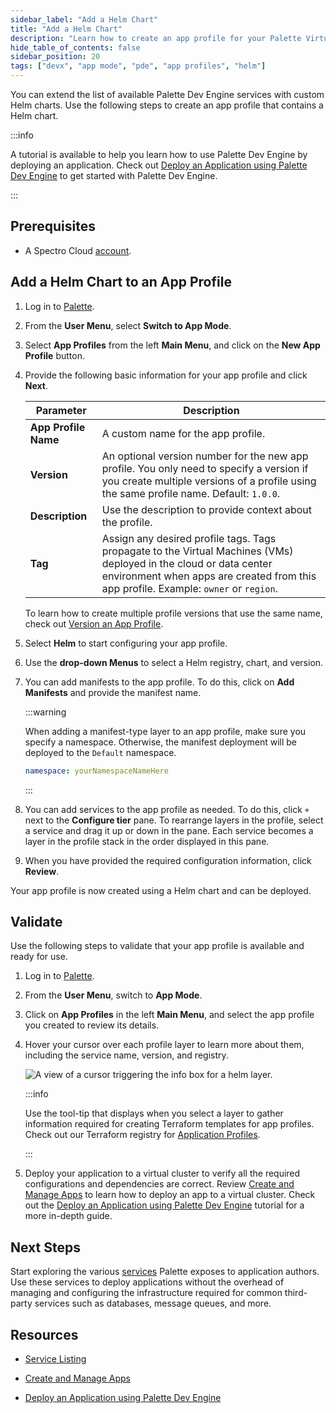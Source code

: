 ```yaml
---
sidebar_label: "Add a Helm Chart"
title: "Add a Helm Chart"
description: "Learn how to create an app profile for your Palette Virtual Clusters that uses a Helm chart."
hide_table_of_contents: false
sidebar_position: 20
tags: ["devx", "app mode", "pde", "app profiles", "helm"]
---
```


You can extend the list of available Palette Dev Engine services with custom Helm charts. Use the following steps to
create an app profile that contains a Helm chart.

:::info

A tutorial is available to help you learn how to use Palette Dev Engine by deploying an application. Check out
[Deploy an Application using Palette Dev Engine](../../../devx/apps/deploy-app.md) to get started with Palette Dev
Engine.

:::

## Prerequisites

- A Spectro Cloud [account](https://www.spectrocloud.com/get-started/).

## Add a Helm Chart to an App Profile

1. Log in to [Palette](https://console.spectrocloud.com).

2. From the **User Menu**, select **Switch to App Mode**.

3. Select **App Profiles** from the left **Main Menu**, and click on the **New App Profile** button.

4. Provide the following basic information for your app profile and click **Next**.

   | **Parameter**        | **Description**                                                                                                                                                                                           |
   | -------------------- | --------------------------------------------------------------------------------------------------------------------------------------------------------------------------------------------------------- |
   | **App Profile Name** | A custom name for the app profile.                                                                                                                                                                        |
   | **Version**          | An optional version number for the new app profile. You only need to specify a version if you create multiple versions of a profile using the same profile name. Default: `1.0.0`.                        |
   | **Description**      | Use the description to provide context about the profile.                                                                                                                                                 |
   | **Tag**              | Assign any desired profile tags. Tags propagate to the Virtual Machines (VMs) deployed in the cloud or data center environment when apps are created from this app profile. Example: `owner` or `region`. |

   To learn how to create multiple profile versions that use the same name, check out
   [Version an App Profile](../modify-app-profiles/version-app-profile.md).

5. Select **Helm** to start configuring your app profile.

6. Use the **drop-down Menus** to select a Helm registry, chart, and version.

<!-- 8. Select a registry from the **drop-down Menu**.

8. Select a Helm chart from the **drop-down Menu**. The name of the chart you select displays as the chart name in the **Configure tier** panel.

9. Select the Helm version from the **drop-down Menu**. -->

7. You can add manifests to the app profile. To do this, click on **Add Manifests** and provide the manifest name.

   :::warning

   When adding a manifest-type layer to an app profile, make sure you specify a namespace. Otherwise, the manifest
   deployment will be deployed to the `Default` namespace.

   ```yaml
   namespace: yourNamespaceNameHere
   ```

   :::

8. You can add services to the app profile as needed. To do this, click `+` next to the **Configure tier** pane. To
   rearrange layers in the profile, select a service and drag it up or down in the pane. Each service becomes a layer in
   the profile stack in the order displayed in this pane.

9. When you have provided the required configuration information, click **Review**.

Your app profile is now created using a Helm chart and can be deployed.

## Validate

Use the following steps to validate that your app profile is available and ready for use.

1. Log in to [Palette](https://console.spectrocloud.com).

2. From the **User Menu**, switch to **App Mode**.

3. Click on **App Profiles** in the left **Main Menu**, and select the app profile you created to review its details.

4. Hover your cursor over each profile layer to learn more about them, including the service name, version, and
   registry.

   ![A view of a cursor triggering the info box for a helm layer.](/profiles_app-profiles_create-app-profiles_helm-layer-infobox.webp)

   :::info

   Use the tool-tip that displays when you select a layer to gather information required for creating Terraform
   templates for app profiles. Check out our Terraform registry for
   [Application Profiles](https://registry.terraform.io/providers/spectrocloud/spectrocloud/latest/docs/resources/application_profile).

   :::

5. Deploy your application to a virtual cluster to verify all the required configurations and dependencies are correct.
   Review [Create and Manage Apps](../../../devx/apps/create-app.md) to learn how to deploy an app to a virtual cluster.
   Check out the [Deploy an Application using Palette Dev Engine](../../../devx/apps/deploy-app.md) tutorial for a more
   in-depth guide.

## Next Steps

Start exploring the various [services](../../../devx/services/services.md) Palette exposes to application authors. Use
these services to deploy applications without the overhead of managing and configuring the infrastructure required for
common third-party services such as databases, message queues, and more.

## Resources

- [Service Listing](../../../devx/services/service-listings/service-listings.mdx)

- [Create and Manage Apps](../../../devx/apps/create-app.md)

- [Deploy an Application using Palette Dev Engine](../../../devx/apps/deploy-app.md)
